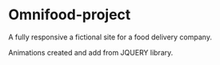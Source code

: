 # Omnifood-project

A fully responsive a fictional site for a food delivery company.

Animations created and add from JQUERY library. 

